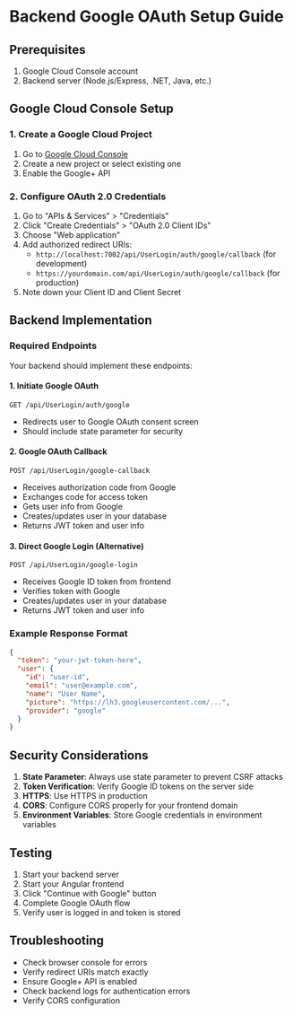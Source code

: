 # Backend Google OAuth Setup Guide

## Prerequisites
1. Google Cloud Console account
2. Backend server (Node.js/Express, .NET, Java, etc.)

## Google Cloud Console Setup

### 1. Create a Google Cloud Project
1. Go to [Google Cloud Console](https://console.cloud.google.com/)
2. Create a new project or select existing one
3. Enable the Google+ API

### 2. Configure OAuth 2.0 Credentials
1. Go to "APIs & Services" > "Credentials"
2. Click "Create Credentials" > "OAuth 2.0 Client IDs"
3. Choose "Web application"
4. Add authorized redirect URIs:
   - `http://localhost:7002/api/UserLogin/auth/google/callback` (for development)
   - `https://yourdomain.com/api/UserLogin/auth/google/callback` (for production)
5. Note down your Client ID and Client Secret

## Backend Implementation

### Required Endpoints

Your backend should implement these endpoints:

#### 1. Initiate Google OAuth
```
GET /api/UserLogin/auth/google
```
- Redirects user to Google OAuth consent screen
- Should include state parameter for security

#### 2. Google OAuth Callback
```
POST /api/UserLogin/google-callback
``` 
- Receives authorization code from Google
- Exchanges code for access token
- Gets user info from Google
- Creates/updates user in your database
- Returns JWT token and user info

#### 3. Direct Google Login (Alternative)
```
POST /api/UserLogin/google-login
```
- Receives Google ID token from frontend
- Verifies token with Google
- Creates/updates user in your database
- Returns JWT token and user info

### Example Response Format

```json
{
  "token": "your-jwt-token-here",
  "user": {
    "id": "user-id",
    "email": "user@example.com",
    "name": "User Name",
    "picture": "https://lh3.googleusercontent.com/...",
    "provider": "google"
  }
}
```

## Security Considerations

1. **State Parameter**: Always use state parameter to prevent CSRF attacks
2. **Token Verification**: Verify Google ID tokens on the server side
3. **HTTPS**: Use HTTPS in production
4. **CORS**: Configure CORS properly for your frontend domain
5. **Environment Variables**: Store Google credentials in environment variables

## Testing

1. Start your backend server
2. Start your Angular frontend
3. Click "Continue with Google" button
4. Complete Google OAuth flow
5. Verify user is logged in and token is stored

## Troubleshooting

- Check browser console for errors
- Verify redirect URIs match exactly
- Ensure Google+ API is enabled
- Check backend logs for authentication errors
- Verify CORS configuration 